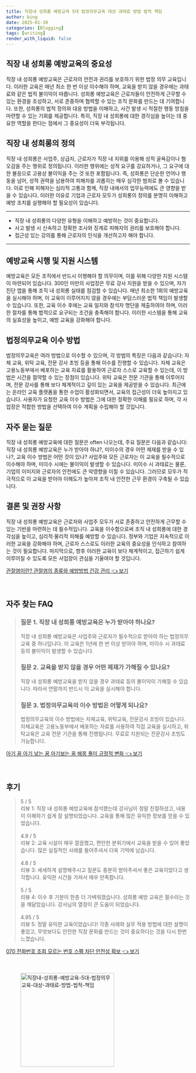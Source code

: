 ```yaml
---
title: 직장내 성희롱 예방교육 5대 법정의무교육 대상 과태료 방법 법적 책임
author: bing
date: 2025-01-30
categories: [Blogging]
tags: [writing]
render_with_liquid: false
---
```



<h2 id='직장 내 성희롱 예방교육의 중요성'>직장 내 성희롱 예방교육의 중요성</h2>

<p>직장 내 성희롱 예방교육은 근로자의 안전과 권리를 보호하기 위한 법정 의무 교육입니다. 이러한 교육은 매년 최소 한 번 이상 이수해야 하며, 교육을 받지 않을 경우에는 과태료와 같은 법적 불이익이 따릅니다. 성희롱 예방교육은 근로자들이 안전하게 근무할 수 있는 환경을 조성하고, 서로 존중하며 협력할 수 있는 조직 문화를 만드는 데 기여합니다. 또한, 성희롱의 법적 정의와 대응 방법을 이해하고, 사건 발생 시 적절한 행동 방침을 마련할 수 있는 기회를 제공합니다. 특히, 직장 내 성희롱에 대한 경각심을 높이는 데 중요한 역할을 한다는 점에서 그 중요성이 더욱 부각됩니다.</p>

<h2 id='직장 내 성희롱의 정의'>직장 내 성희롱의 정의</h2>

<p>직장 내 성희롱은 사업주, 상급자, 근로자가 직장 내 지위를 이용해 성적 굴욕감이나 혐오감을 주는 행위로 정의됩니다. 이러한 행위에는 성적 요구를 강요하거나, 그 요구에 대한 불응으로 고용상 불이익을 주는 것 또한 포함됩니다. 즉, 성희롱은 단순한 언어나 행동을 넘어, 성적 권력을 남용하여 피해자를 괴롭히는 매우 심각한 범죄로 볼 수 있습니다. 이로 인해 피해자는 심리적 고통과 함께, 직장 내에서의 업무능력에도 큰 영향을 받을 수 있습니다. 이러한 이유로 기업과 근로자 모두가 성희롱의 정의를 분명히 이해하고 예방 조치를 실행해야 할 필요성이 있습니다.</p>

<hr />

<ul>
    <li>직장 내 성희롱의 다양한 유형을 이해하고 예방하는 것이 중요합니다.</li>
    <li>사고 발생 시 신속하고 정확한 조사와 징계로 피해자의 권리를 보호해야 합니다.</li>
    <li>접근성 있는 강의를 통해 근로자의 인식을 개선하고자 해야 합니다.</li>
</ul>

<hr />

<h2 id='예방교육 시행 및 지원 시스템'>예방교육 시행 및 지원 시스템</h2>

<p>예방교육은 모든 조직에서 반드시 이행해야 할 의무이며, 이를 위해 다양한 지원 시스템이 마련되어 있습니다. 300인 미만의 사업장은 무료 강사 지원을 받을 수 있으며, 자가 진단 앱을 통해 조직 내 성희롱 실태를 점검할 수 있습니다. 매년 최소한 1회의 예방교육을 실시해야 하며, 이 교육이 이루어지지 않을 경우에는 부담스러운 법적 책임이 발생할 수 있습니다. 또한, 교육 이수 후에는 교육 일지와 참석자 명단을 제출하여야 하며, 이러한 절차를 통해 법적으로 요구되는 조건을 충족해야 합니다. 이러한 시스템을 통해 교육의 실효성을 높이고, 예방 교육을 강화해야 합니다.</p>

<h2 id='법정의무교육 이수 방법'>법정의무교육 이수 방법</h2>

<p>법정의무교육은 여러 방법으로 이수할 수 있으며, 각 방법의 특징은 다음과 같습니다: 자체 교육, 위탁 교육, 전문 강사 초빙 등을 통해 이수를 진행할 수 있습니다. 자체 교육은 고용노동부에서 배포하는 교육 자료를 활용하여 근로자 스스로 교육할 수 있는데, 이 방법은 시간을 절약할 수 있는 장점이 있습니다. 위탁 교육은 전문 기관을 통해 이루어지며, 전문 강사를 통해 보다 체계적이고 깊이 있는 교육을 제공받을 수 있습니다. 최근에는 온라인 교육 플랫폼을 통한 수업이 활성화되면서, 교육의 접근성이 더욱 높아지고 있습니다. 사용자가 요청한 교육 이수 방법은 그에 대한 정확한 이해를 필요로 하며, 각 사업장은 적합한 방법을 선택하여 이수 계획을 수립해야 할 것입니다.</p>

<h2 id='자주 묻는 질문'>자주 묻는 질문</h2>

<p>직장 내 성희롱 예방교육에 대한 질문은 often 나오는데, 주요 질문은 다음과 같습니다: 직장 내 성희롱 예방교육은 누가 받아야 하냐?, 미이수의 경우 어떤 제재를 받을 수 있나?, 교육 이수 방법은 어떤 것이 있나? 사업주와 모든 근로자는 이 교육을 필수적으로 이수해야 하며, 미이수 시에는 불이익이 발생할 수 있습니다. 미이수 시 과태료는 물론, 기업의 이미지와 근로자의 안전에도 큰 악영향을 미칠 수 있습니다. 그러므로 모두가 적극적으로 이 교육을 받아야 이해도가 높아져 조직 내 안전한 근무 환경이 구축될 수 있습니다.</p>

<h2 id='결론 및 권장 사항'>결론 및 권장 사항</h2>

<p>직장 내 성희롱 예방교육은 근로자와 사업주 모두가 서로 존중하고 안전하게 근무할 수 있는 기반을 마련하는 데 필수적입니다. 교육을 이수함으로써 조직 내 성희롱에 대한 경각심을 높이고, 심리적·물리적 피해를 예방할 수 있습니다. 정부와 기업은 지속적으로 이러한 교육을 강화해야 하며, 근로자 스스로도 이러한 교육의 중요성을 인식하고 참여하는 것이 필요합니다. 마지막으로, 향후 이러한 교육이 보다 체계적이고, 접근하기 쉽게 이루어질 수 있도록 모든 사업장이 관심을 기울여야 할 것입니다.</p>


<p><a class="click-button" title="관절염이란? 관절염의 종류와 예방방법 건강 관리" href="https://blackassets.github.io/posts/%EA%B4%80%EC%A0%88%EC%97%BC%EC%9D%B4%EB%9E%80-%EA%B4%80%EC%A0%88%EC%97%BC%EC%9D%98-%EC%A2%85%EB%A5%98%EC%99%80-%EC%98%88%EB%B0%A9%EB%B0%A9%EB%B2%95-%EA%B1%B4%EA%B0%95-%EA%B4%80%EB%A6%AC/" rel="dofollow">관절염이란? 관절염의 종류와 예방방법 건강 관리 👈 보기</a></p><br>
<h2 id='자주_찾는_FAQ'>자주 찾는 FAQ</h2>
<div itemscope="" itemtype="https://schema.org/FAQPage"> 
<blockquote> 
<div itemscope="" itemprop="mainEntity" itemtype="https://schema.org/Question"> 
<h3 itemprop="name">질문 1. 직장 내 성희롱 예방교육은 누가 받아야 하나요?</h3> 
<div itemscope="" itemprop="acceptedAnswer" itemtype="https://schema.org/Answer"> 
<span itemprop="text"> 
<p>직장 내 성희롱 예방교육은 사업주와 근로자가 필수적으로 받아야 하는 법정의무교육 중 하나입니다. 이 교육은 1년에 한 번 이상 받아야 하며, 미이수 시 과태료 등의 불이익이 발생할 수 있습니다.</p> 
</span> 
</div> 
</div> 
<div itemscope="" itemprop="mainEntity" itemtype="https://schema.org/Question"> 
<h3 itemprop="name">질문 2. 교육을 받지 않을 경우 어떤 제재가 가해질 수 있나요?</h3> 
<div itemscope="" itemprop="acceptedAnswer" itemtype="https://schema.org/Answer"> 
<span itemprop="text"> 
<p>직장 내 성희롱 예방교육을 받지 않을 경우 과태료 등의 불이익이 가해질 수 있습니다. 따라서 연말까지 반드시 이 교육을 실시해야 합니다.</p> 
</span> 
</div> 
</div> 
<div itemscope="" itemprop="mainEntity" itemtype="https://schema.org/Question"> 
<h3 itemprop="name">질문 3. 법정의무교육의 이수 방법은 어떻게 되나요?</h3> 
<div itemscope="" itemprop="acceptedAnswer" itemtype="https://schema.org/Answer"> 
<span itemprop="text"> 
<p>법정의무교육의 이수 방법에는 자체교육, 위탁교육, 전문강사 초빙이 있습니다. 자체교육은 고용노동부에서 배포하는 자료를 사용하여 직접 교육을 실시하고, 위탁교육은 교육 전문 기관을 통해 진행됩니다. 무료로 지원되는 전문강사 초빙도 가능합니다.</p> 
</span> 
</div> 
</div> 
</blockquote> 
</div>
<p><a class="click-button" title="아기 꿈 아기 낳는 꿈 아기보는 꿈 해몽 풀이 긍정적 변화" href="https://blackassets.github.io/posts/%EC%95%84%EA%B8%B0-%EA%BF%88-%EC%95%84%EA%B8%B0-%EB%82%B3%EB%8A%94-%EA%BF%88-%EC%95%84%EA%B8%B0%EB%B3%B4%EB%8A%94-%EA%BF%88-%ED%95%B4%EB%AA%BD-%ED%92%80%EC%9D%B4-%EA%B8%8D%EC%A0%95%EC%A0%81-%EB%B3%80%ED%99%94/" rel="dofollow">아기 꿈 아기 낳는 꿈 아기보는 꿈 해몽 풀이 긍정적 변화 👈 보기</a></p><br>
<h2 id='후기'>후기</h2>
<div itemscope itemtype="https://schema.org/Product">
  <blockquote>
  <div itemprop="review" itemscope itemtype="https://schema.org/Review">
      <div itemprop="reviewRating" itemscope itemtype="https://schema.org/Rating"> <span itemprop="ratingValue">5</span> / <span itemprop="bestRating">5</span> </div>
      <span itemprop="reviewBody">리뷰 1: 직장 내 성희롱 예방교육에 참석했는데 강사님이 정말 친절하셨고, 내용이 이해하기 쉽게 잘 설명되었습니다. 교육을 통해 많은 유익한 정보를 얻을 수 있었습니다.</span>
  </div>
  <br>
  <div itemprop="review" itemscope itemtype="https://schema.org/Review">
      <div itemprop="reviewRating" itemscope itemtype="https://schema.org/Rating"> <span itemprop="ratingValue">4.9</span> / <span itemprop="bestRating">5</span> </div>
      <span itemprop="reviewBody">리뷰 2: 교육 시설이 매우 깔끔했고, 편안한 분위기에서 교육을 받을 수 있어 좋았습니다. 많은 실질적인 사례를 들어주셔서 더욱 기억에 남습니다.</span>
  </div>
  <br>
  <div itemprop="review" itemscope itemtype="https://schema.org/Review">
      <div itemprop="reviewRating" itemscope itemtype="https://schema.org/Rating"> <span itemprop="ratingValue">4.8</span> / <span itemprop="bestRating">5</span> </div>
      <span itemprop="reviewBody">리뷰 3: 세세하게 설명해주시고 질문도 충분히 받아주셔서 좋은 교육이었다고 생각합니다. 유익한 시간을 가져서 매우 만족합니다.</span>
  </div>
  <br>
  <div itemprop="review" itemscope itemtype="https://schema.org/Review">
      <div itemprop="reviewRating" itemscope itemtype="https://schema.org/Rating"> <span itemprop="ratingValue">5</span> / <span itemprop="bestRating">5</span> </div>
      <span itemprop="reviewBody">리뷰 4: 이수 후 기분이 한층 더 가벼워졌습니다. 성희롱 예방 교육은 필수라는 것을 깨달았습니다. 강사님의 열정이 큰 도움이 되었습니다.</span>
  </div>
  <br>
  <div itemprop="review" itemscope itemtype="https://schema.org/Review">
      <div itemprop="reviewRating" itemscope itemtype="https://schema.org/Rating"> <span itemprop="ratingValue">4.95</span> / <span itemprop="bestRating">5</span> </div>
      <span itemprop="reviewBody">리뷰 5: 정말 유익한 교육이었습니다! 각종 사례와 실무 적용 방법에 대한 설명이 좋았고, 무엇보다도 안전한 직장 문화를 만드는 것이 중요하다는 것을 다시 한번 느꼈습니다.</span>
  </div>
  </blockquote>
</div>
<p><a class="click-button" title="070 전화번호 조회 모르는 번호 스팸 차단 안전성 확보" href="https://blackassets.github.io/posts/070-%EC%A0%84%ED%99%94%EB%B2%88%ED%98%B8-%EC%A1%B0%ED%9A%8C-%EB%AA%A8%EB%A5%B4%EB%8A%94-%EB%B2%88%ED%98%B8-%EC%8A%A4%ED%8C%B8-%EC%B0%A8%EB%8B%A8-%EC%95%88%EC%A0%84%EC%84%B1-%ED%99%95%EB%B3%B4/" rel="dofollow">070 전화번호 조회 모르는 번호 스팸 차단 안전성 확보 👈 보기</a></p><br>
<figure class="image"><img src="https://blackassets.github.io/assets/img/thumbnail/직장내-성희롱-예방교육-5대-법정의무교육-대상-과태료-방법-법적-책임.webp" alt="직장내-성희롱-예방교육-5대-법정의무교육-대상-과태료-방법-법적-책임" width="256" height="256"></figure>